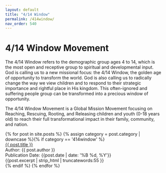 ```yaml
---
layout: default
title: "4/14 Window"
permalink: /414window/
nav_order: 540
---
```

<h1 class="category-title">4/14 Window Movement</h1>

<p>The 4/14 Window refers to the demographic group ages 4 to 14, which is the most open and receptive group to spiritual and developmental input. God is calling us to a new missional focus: the 4/14 Window, the golden age of opportunity to transform the world. God is also calling us to radically change the way we view children and to respond to their strategic importance and rightful place in His kingdom. This often-ignored and suffering people group can be transformed into a precious window of opportunity.</p>
<p>The 4/14 Window Movement is a Global Mission Movement focusing on Reaching, Rescuing, Rooting, and Releasing children and youth (0-18 years old) to reach their full transformational impact in their family, community, and nation.</p>

<div class="article-container">
  {% for post in site.posts %}
    {% assign category = post.category | downcase %}{% if category == '414window' %}
      <div class="article-list">
        <div class="article-category"></div>
        <div class="article-summary">
          <a href="{{ post.url | prepend: site.baseurl }}">{{ post.title }}</a><br>
          <div class="author">Author: {{ post.author }}</div>
          <div class="publication-date">Publication Date: <time datetime="{{post.date | date: '%F'}}">{{post.date | date: '%B %d, %Y'}}</time></div>
          <div class="excerpt">{{post.excerpt | strip_html | truncatewords:55 }}</div>
        </div>
      </div>
    {% endif %}
  {% endfor %}
</div>
